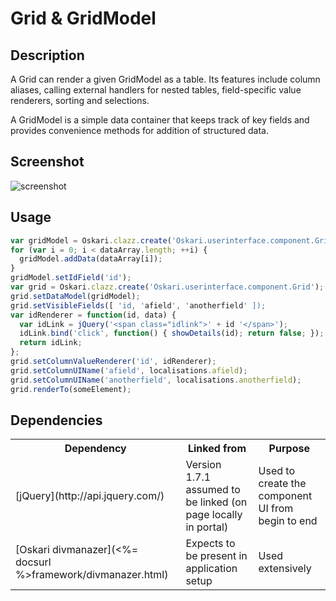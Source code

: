 # Grid & GridModel

## Description

A Grid can render a given GridModel as a table. Its features include column aliases, calling external handlers for nested tables, field-specific value renderers,
sorting and selections.

A GridModel is a simple data container that keeps track of key fields and provides convenience methods for addition of structured data.

## Screenshot

![screenshot](/images/bundles/grid.png)

## Usage

```javascript
var gridModel = Oskari.clazz.create('Oskari.userinterface.component.GridModel');
for (var i = 0; i < dataArray.length; ++i) {
  gridModel.addData(dataArray[i]);
}
gridModel.setIdField('id');
var grid = Oskari.clazz.create('Oskari.userinterface.component.Grid');
grid.setDataModel(gridModel);
grid.setVisibleFields([ 'id, 'afield', 'anotherfield' ]);
var idRenderer = function(id, data) {
  var idLink = jQuery('<span class="idlink">' + id '</span>');
  idLink.bind('click', function() { showDetails(id); return false; });
  return idLink;
};
grid.setColumnValueRenderer('id', idRenderer);
grid.setColumnUIName('afield', localisations.afield);
grid.setColumnUIName('anotherfield', localisations.anotherfield);
grid.renderTo(someElement);
```

## Dependencies

<table class="table">
  <tr>
    <th>Dependency</th><th>Linked from</th><th>Purpose</th>
  </tr>
  <tr>
    <td> [jQuery](http://api.jquery.com/) </td>
    <td> Version 1.7.1 assumed to be linked (on page locally in portal) </td>
    <td> Used to create the component UI from begin to end</td>
  </tr>
  <tr>
    <td> [Oskari divmanazer](<%= docsurl %>framework/divmanazer.html) </td>
    <td> Expects to be present in application setup </td>
    <td> Used extensively</td>
  </tr>
</table>
